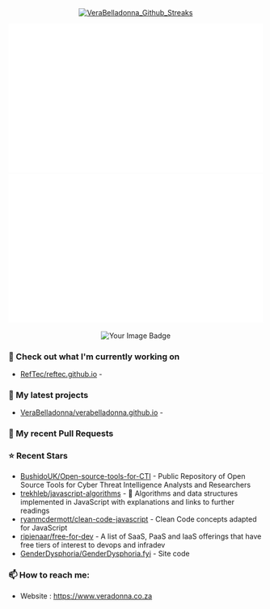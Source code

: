 <p align="center"><a href="https://github.com/denvercoder1/github-readme-streak-stats"> 
  <img align="center" src="http://github-readme-streak-stats.herokuapp.com/?user=VeraBelladonna&background=DD272700&currStreakNum=7B8B8B&sideNums=7B8B8B&currStreakLabel=7B8B8B&sideLabels=7B8B8B&dates=7B8B8B" alt="VeraBelladonna_Github_Streaks"/>
</a></p>

<p align="center"><img src="https://github.com/VeraBelladonna/VeraBelladonna/blob/output/generated/languages.svg" alt="VeraBelladonna_Coding_Language_Usage" />
<img src="https://github.com/VeraBelladonna/VeraBelladonna/blob/output/generated/overview.svg" alt="VeraBelladonna_Github_Stats" /></p>

<p align="center"><img src="https://tryhackme-badges.s3.amazonaws.com/Veradonna.png" alt="Your Image Badge" /></p>

### 👷 Check out what I'm currently working on

- [RefTec/reftec.github.io](https://github.com/RefTec/reftec.github.io) - 
### 🌱 My latest projects

- [VeraBelladonna/verabelladonna.github.io](https://github.com/VeraBelladonna/verabelladonna.github.io) - 
### 🔨 My recent Pull Requests

### ⭐ Recent Stars

- [BushidoUK/Open-source-tools-for-CTI](https://github.com/BushidoUK/Open-source-tools-for-CTI) - Public Repository of Open Source Tools for Cyber Threat Intelligence Analysts and Researchers
- [trekhleb/javascript-algorithms](https://github.com/trekhleb/javascript-algorithms) - 📝 Algorithms and data structures implemented in JavaScript with explanations and links to further readings
- [ryanmcdermott/clean-code-javascript](https://github.com/ryanmcdermott/clean-code-javascript) - Clean Code concepts adapted for JavaScript
- [ripienaar/free-for-dev](https://github.com/ripienaar/free-for-dev) - A list of SaaS, PaaS and IaaS offerings that have free tiers of interest to devops and infradev
- [GenderDysphoria/GenderDysphoria.fyi](https://github.com/GenderDysphoria/GenderDysphoria.fyi) - Site code
### 📫 How to reach me:
  - Website   : <https://www.veradonna.co.za>
